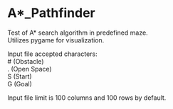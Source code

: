 # A\*_Pathfinder
Test of A* search algorithm in predefined maze. <br />
Utilizes pygame for visualization.

Input file accepted characters: <br />
\# (Obstacle) <br />
. (Open Space) <br />
S (Start) <br />
G (Goal) <br />

Input file limit is 100 columns and 100 rows by default.